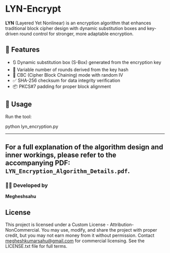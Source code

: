 # LYN-Encrypt

**LYN** (Layered Yet Nonlinear) is an encryption algorithm that enhances traditional block cipher 
design with dynamic substitution boxes and key-driven round control for stronger, more adaptable encryption.

## 🔐 Features

* 🔃 Dynamic substitution box (S-Box) generated from the encryption key
* 🔁 Variable number of rounds derived from the key hash
* 🔗 CBC (Cipher Block Chaining) mode with random IV
* ✅ SHA-256 checksum for data integrity verification
* 📦 PKCS#7 padding for proper block alignment

## 🚀 Usage

Run the tool:

python lyn_encryption.py

---
For a full explanation of the algorithm design and inner workings, please refer to the accompanying PDF: `LYN_Encryption_Algorithm_Details.pdf`.
---

### 👨‍💻 Developed by

**Megheshsahu**

## License
This project is licensed under a Custom License - Attribution-NonCommercial.
You may use, modify, and share the project with proper credit, but you may not earn money from it without permission.
Contact megheshkumarsahu@gmail.com for commercial licensing.
See the LICENSE.txt file for full terms.
